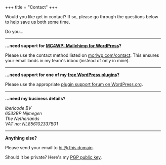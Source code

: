 +++
title = "Contact"
+++

Would you like get in contact? If so, please go through the questions below to help save us both some time.

Do you...

----

__...need support for [MC4WP: Mailchimp for WordPress](https://www.mc4wp.com/)?__

Please use the contact method listed on [mc4wp.com/contact](https://www.mc4wp.com/contact/).
This ensures your email lands in my team's inbox (instead of only in mine).

----

__...need support for one of my [free WordPress plugins](/wordpress-plugins/)?__

Please use the appropriate [plugin support forum on WordPress.org](https://wordpress.org/support/).

----

__...need my business details?__

<address>
ibericode BV<br>
6533BP Nijmegen<br>
The Netherlands <br>
VAT no: NL856102337B01<br>
</address>

---

__Anything else?__

Please send your email to [hi @ this domain](mailto:).

Should it be private? Here's my [PGP public key](/public-key.txt).
